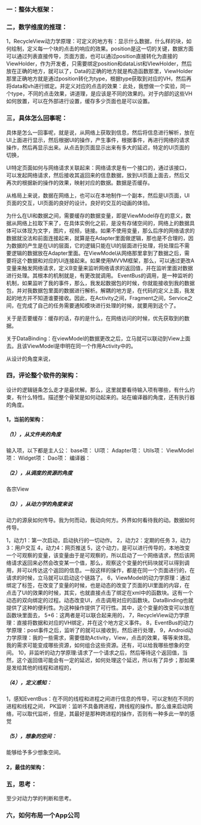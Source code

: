 ### 一：整体大框架：





### 二，数学维度的推理：

1，RecycleView动力学原理：可定义的地方有：显示什么数据，什么样的块，如何绘制，定义每一个块的点击的响应的效果。position是这一切的关键，数据方面可以通过列表直接传导，页面方面，也可以通过position直接转化为直接的ViewHolder，作为开发者，只需要绑定position和dataList和VIewHolder，然后放在正确的地方，就可以了，Data的正确的地方就是构造函数那里，ViewHolder那里正确地方就是通过position转化为type，根据type获取到对应的VH，然后再将data和vh进行绑定。并定义对应的点击的效果：此处，我想做一个实验，同一个type，不同的点击效果，讲道理，是应该是不同的效果的。对于内部的这些VH如何放置，可以在外部进行设置，缓存多少页面也是可以设置。



### 三，具体怎么回事呢：

具体是怎么一回事呢，就是说，从网络上获取到信息，然后将信息进行解析，放在UI上面进行显示，然后根据UI的操作，产生事件，根据事件，再进行网络的请求操作，然后再显示出来。从点击到页面显示出来有多大的延迟，特定的UI页面的切换，

UI特定页面如何与网络请求关联起来：网络请求是有一个接口的，通过该接口，可以发起网络请求，然后接收其返回来的信息数据，放到UI页面上面去，然后又再次的根据新的操作的效果，映射对应的数据。数据是否缓存。

从格局上来说，数据在网络上，也可以在本地制作一个副本，然后是UI页面，UI页面的交互，UI页面的良好的设计。良好的交互的动画的体验。

为什么在UI和数据之间，需要缓存的数据变量，即是ViewModel存在的意义，数据从网络上拉取下来了，在具体实例化之前，是没有存储空间的，网络上的数据具体可以体现为文字，图片，视频，链接。如果不使用变量，那么后序的网络请求的数据就没法和前面连接起来，就算是在Adapter里面做逻辑，那也是不合理的，因为数据的产生是在UI的层面，它的逻辑只能在UI的层面进行处理，将处理后不需要逻辑的数据放在Adapter里面。在ViewModel从网络那里拿到了数据之后，需要将这个数据和对应的UI连接起来。如果使用MVVM框架，那么，可以通过更改A变量来触发网络请求，定义B变量来监听网络请求的返回值，并在监听里面对数据进行处理。其根本的机制就是，有更改就调用。
EventBus的调用，是一种监听的机制，如果监听了我的事件，那么，我发起数据包的时候，你就能接收到我的数据包，并对我数据包里面的数据进行解析。解耦的地方是，在代码的定义上面，我发起的地方并不知道谁要接收。因此，在Activity之间，Fragment之间，Service之间，在完成了自己的任务需要通知模块进行处理的时候，就要用到这个了。

关于是否要缓存：缓存的话，存的是什么，在网络访问的时候，优先获取到的数据。

关于DataBinding：在viewModel的数据更改之后，立马就可以联动到View上面去。且该ViewModel是申明在同一个作用Activity中的。



从设计的角度来说，

### 四，评论整个软件的架构：

设计的逻辑链条怎么走才是最优解。那么，这里就要看待输入项有哪些，有什么约束，有什么特性。描述整个骨架是如何动起来的。站在编译器的角度，还有执行器的角度。

#### 1，当前的架构：

##### （1），从文件夹的角度

输入项，以下都是主人公：
base项：
UI项：
Adapter项：
Utils项：
ViewModel项：
Widget项：
Dao项：
编译器：

##### （2），从调度的资源的角度

各宗View



##### （3），从动力学的角度来说

动力的源泉如何传导。我为何而动，我动向何方。外界如何看待我的动。数据如何传导。

1，动力1：第一次启动，启动执行的一切动作。
2，动力2：定期的任务
3，动力3：用户交互
4，动力4：网页推送
5，这个动力，是可以进行传导的，本地改变一个可观察的变量，该变量由于是可观察的，所以启动了一个网络请求，然后该网络请求返回来必然会改变某一个值，那么，观察这个变量的代码块就可以得到调用，并可以传达这个返回的信息。一般这样的操作，都是在同一个页面进行的，在请求的时候，立马就可以启动这个链路了。
6，ViewModel的动力学原理：通过绑定了标签，在改变了变量的时候，也是动态的改变了页面的UI里面的内容，在点击了UI的效果的时候，其实，也就直接点击了绑定在xml中的函数块。这有一个动态的双向绑定的过程。动态改变UI，点击调用对应的函数块。DataBinding也就提供了这种的便利性。为这种操作提供了可行性。其中，这个变量的改变可以放在函数块里面去，
5+6：这两者是可以联合起来用的，
7，RecycleView动力学原理：直接将数据和对应的VH绑定，并在这个地方定义事件。
8，EventBus的动力学原理：post事件之后，监听了的就可以接收到，然后进行处理，
9，Android动力学原理：我的一些需求，需要借助Activity，View，点击的效果，等等来体现。我的需求可能变成哪些资源，如何组合这些资源。还有，可以给我哪些想象的空间。
10，非监听的动力学原理:请求了一个请求之后，然后等待这个返回值，当然，这个返回值可能会有一定的延迟，如何处理这个延迟，所以有了异步；那如果是发给其他的线程和进程的，

##### （4），定义感知：

1，感知EventBus：在不同的线程和进程之间进行信息的传导，可以定制在不同的进程和线程之间，
PK监听：监听不具备跨进程，跨线程的操作。那么谁来启动网络，可以取代监听，但是，其最好是那种跨进程的操作，否则有一种多此一举的感觉

##### （5），想象的空间：

能够给予多少想象空间。


#### 2，最佳的架构：









### 五，思考：

至少对动力学的判断和思考。

### 六，如何布局一个App公司

